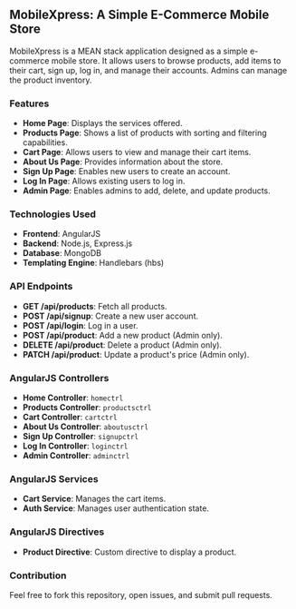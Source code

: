 ## MobileXpress: A Simple E-Commerce Mobile Store

MobileXpress is a MEAN stack application designed as a simple e-commerce mobile store. It allows users to browse products, add items to their cart, sign up, log in, and manage their accounts. Admins can manage the product inventory.

### Features

- **Home Page**: Displays the services offered.
- **Products Page**: Shows a list of products with sorting and filtering capabilities.
- **Cart Page**: Allows users to view and manage their cart items.
- **About Us Page**: Provides information about the store.
- **Sign Up Page**: Enables new users to create an account.
- **Log In Page**: Allows existing users to log in.
- **Admin Page**: Enables admins to add, delete, and update products.

### Technologies Used

- **Frontend**: AngularJS
- **Backend**: Node.js, Express.js
- **Database**: MongoDB
- **Templating Engine**: Handlebars (hbs)

### API Endpoints

- **GET /api/products**: Fetch all products.
- **POST /api/signup**: Create a new user account.
- **POST /api/login**: Log in a user.
- **POST /api/product**: Add a new product (Admin only).
- **DELETE /api/product**: Delete a product (Admin only).
- **PATCH /api/product**: Update a product's price (Admin only).

### AngularJS Controllers

- **Home Controller**: `homectrl`
- **Products Controller**: `productsctrl`
- **Cart Controller**: `cartctrl`
- **About Us Controller**: `aboutusctrl`
- **Sign Up Controller**: `signupctrl`
- **Log In Controller**: `loginctrl`
- **Admin Controller**: `adminctrl`

### AngularJS Services

- **Cart Service**: Manages the cart items.
- **Auth Service**: Manages user authentication state.

### AngularJS Directives

- **Product Directive**: Custom directive to display a product.

### Contribution

Feel free to fork this repository, open issues, and submit pull requests.